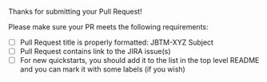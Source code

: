 Thanks for submitting your Pull Request!

Please make sure your PR meets the following requirements:
- [ ] Pull Request title is properly formatted: JBTM-XYZ Subject
- [ ] Pull Request contains link to the JIRA issue(s)
- [ ] For new quickstarts, you should add it to the list in the top level README and you can mark it with some labels (if you wish)
